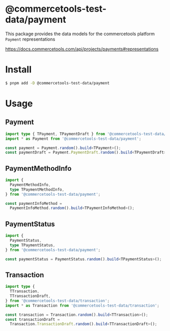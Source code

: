 # @commercetools-test-data/payment

This package provides the data models for the commercetools platform `Payment` representations

https://docs.commercetools.com/api/projects/payments#representations

# Install

```bash
$ pnpm add -D @commercetools-test-data/payment
```

# Usage

## Payment

```ts
import type { TPayment, TPaymentDraft } from '@commercetools-test-data/payment';
import * as Payment from '@commercetools-test-data/payment';

const payment = Payment.random().build<TPayment>();
const paymentDraft = Payment.PaymentDraft.random().build<TPaymentDraft>();
```

## PaymentMethodInfo

```ts
import {
  PaymentMethodInfo,
  type TPaymentMethodInfo,
} from '@commercetools-test-data/payment';

const paymentInfoMethod =
  PaymentInfoMethod.random().build<TPaymentInfoMethod>();
```

## PaymentStatus

```ts
import {
  PaymentStatus,
  type TPaymentStatus,
} from '@commercetools-test-data/payment';

const paymentStatus = PaymentStatus.random().build<TPaymentStatus>();
```

## Transaction

```ts
import type {
  TTransaction,
  TTransactionDraft,
} from '@commercetools-test-data/transaction';
import * as Transaction from '@commercetools-test-data/transaction';

const transaction = Transaction.random().build<TTransaction>();
const transactionDraft =
  Transaction.TransactionDraft.random().build<TTransactionDraft>();
```

